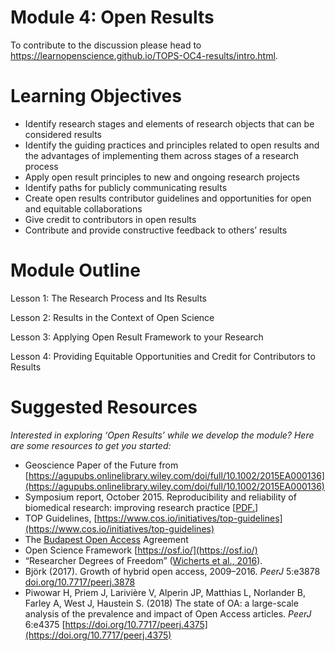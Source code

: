 

# Module 4: Open Results
To contribute to the discussion please head to https://learnopenscience.github.io/TOPS-OC4-results/intro.html.

# Learning Objectives
* Identify research stages and elements of research objects that can be considered results
* Identify the guiding practices and principles related to open results and the advantages of implementing them across stages of a research process
* Apply open result principles to new and ongoing research projects
* Identify paths for publicly communicating results
* Create open results contributor guidelines and opportunities for open and equitable collaborations
* Give credit to contributors in open results
* Contribute and provide constructive feedback to others’ results

# Module Outline 
Lesson 1: The Research Process and Its Results

Lesson 2: Results in the Context of Open Science

Lesson 3: Applying Open Result Framework to your Research

Lesson 4: Providing Equitable Opportunities and Credit for Contributors to Results

# Suggested Resources 
*Interested in exploring ‘Open Results’ while we develop the module? Here are some resources to get you started:*
* Geoscience Paper of the Future from [https://agupubs.onlinelibrary.wiley.com/doi/full/10.1002/2015EA000136](https://agupubs.onlinelibrary.wiley.com/doi/full/10.1002/2015EA000136)
* Symposium report, October 2015. Reproducibility and reliability of biomedical research: improving research practice [[PDF.](https://acmedsci.ac.uk/viewFile/56314e40aac61.pdf)]
* TOP Guidelines, [https://www.cos.io/initiatives/top-guidelines](https://www.cos.io/initiatives/top-guidelines)
* The [Budapest Open Access](http://www.budapestopenaccessinitiative.org/read) Agreement
* Open Science Framework [https://osf.io/](https://osf.io/)
* “Researcher Degrees of Freedom” ([Wicherts et al., 2016](https://doi.org/10/gc5sjn)).
* Björk (2017). Growth of hybrid open access, 2009–2016. _PeerJ_ 5:e3878 [doi.org/10.7717/peerj.3878](https://doi.org/10.7717/peerj.3878)
* Piwowar H, Priem J, Larivière V, Alperin JP, Matthias L, Norlander B, Farley A, West J, Haustein S. (2018) The state of OA: a large-scale analysis of the prevalence and impact of Open Access articles. _PeerJ_ 6:e4375 [https://doi.org/10.7717/peerj.4375](https://doi.org/10.7717/peerj.4375)
